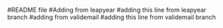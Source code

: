 #README file
#Adding from leapyear
#adding this line from leapyear branch
#adding from validemail 
#adding this line from validemail branch

